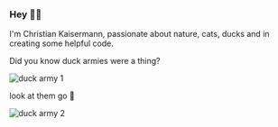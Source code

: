 ### Hey 👋🥝

I'm Christian Kaisermann, passionate about nature, cats, ducks and in creating some helpful code.

Did you know duck armies were a thing?

![duck army 1](https://thumbs.gfycat.com/AbsoluteSociableFalcon-size_restricted.gif)

look at them go 🥺

![duck army 2](https://media1.tenor.com/images/577e50853b35785827c23949e4e32e58/tenor.gif?itemid=4522391)
